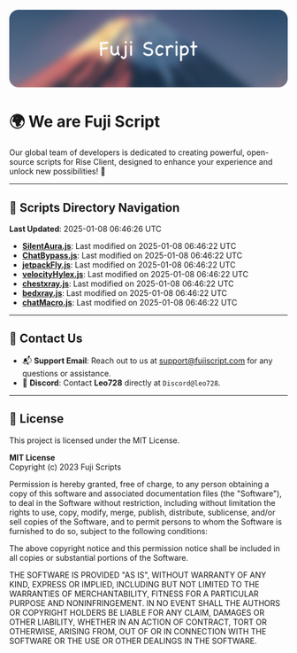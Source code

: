 ![Banner](.github/b.webp)

# 🌍 **We are Fuji Script**

Our global team of developers is dedicated to creating powerful, open-source scripts for Rise Client, designed to enhance your experience and unlock new possibilities! 🌟

---
<!-- SCRIPTS_NAVIGATION_START -->
## 📂 **Scripts Directory Navigation**

**Last Updated**: 2025-01-08 06:46:26 UTC

- **[SilentAura.js](scripts/SilentAura.js)**: Last modified on 2025-01-08 06:46:22 UTC
- **[ChatBypass.js](scripts/ChatBypass.js)**: Last modified on 2025-01-08 06:46:22 UTC
- **[jetpackFly.js](scripts/jetpackFly.js)**: Last modified on 2025-01-08 06:46:22 UTC
- **[velocityHylex.js](scripts/velocityHylex.js)**: Last modified on 2025-01-08 06:46:22 UTC
- **[chestxray.js](scripts/chestxray.js)**: Last modified on 2025-01-08 06:46:22 UTC
- **[bedxray.js](scripts/bedxray.js)**: Last modified on 2025-01-08 06:46:22 UTC
- **[chatMacro.js](scripts/chatMacro.js)**: Last modified on 2025-01-08 06:46:22 UTC

<!-- SCRIPTS_NAVIGATION_END -->

---

## 💬 **Contact Us**  
- 📬 **Support Email**: Reach out to us at [support@fujiscript.com](mailto:support@fujiscript.com) for any questions or assistance.  
- 💬 **Discord**: Contact **Leo728** directly at `Discord@leo728`.

---

## 📜 **License**

This project is licensed under the MIT License.  

**MIT License**  
Copyright (c) 2023 Fuji Scripts  

Permission is hereby granted, free of charge, to any person obtaining a copy of this software and associated documentation files (the "Software"), to deal in the Software without restriction, including without limitation the rights to use, copy, modify, merge, publish, distribute, sublicense, and/or sell copies of the Software, and to permit persons to whom the Software is furnished to do so, subject to the following conditions:  

The above copyright notice and this permission notice shall be included in all copies or substantial portions of the Software.  

THE SOFTWARE IS PROVIDED "AS IS", WITHOUT WARRANTY OF ANY KIND, EXPRESS OR IMPLIED, INCLUDING BUT NOT LIMITED TO THE WARRANTIES OF MERCHANTABILITY, FITNESS FOR A PARTICULAR PURPOSE AND NONINFRINGEMENT. IN NO EVENT SHALL THE AUTHORS OR COPYRIGHT HOLDERS BE LIABLE FOR ANY CLAIM, DAMAGES OR OTHER LIABILITY, WHETHER IN AN ACTION OF CONTRACT, TORT OR OTHERWISE, ARISING FROM, OUT OF OR IN CONNECTION WITH THE SOFTWARE OR THE USE OR OTHER DEALINGS IN THE SOFTWARE.  
